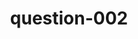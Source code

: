 ---
layout: question
title: question-002
number: 2
question: Where do kids nowadays spend most of their time?
answer1: Room / Bed | 28
answer2: School | 22
answer3: Internet | 16
answer4: Mall | 12
answer5: Friend's house | 10
answer6: Park | 4
answer7: Work | 4
answer8:
answer9:
answer10:
---